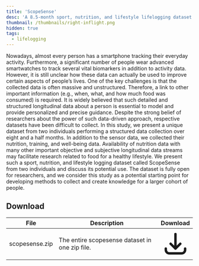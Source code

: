 ```yaml
---
title: 'ScopeSense'
desc: 'A 8.5-month sport, nutrition, and lifestyle lifelogging dataset.'
thumbnail: /thumbnails/right-inflight.png
hidden: true
tags:
  - lifelogging
---
```


Nowadays, almost every person has a smartphone tracking their everyday activity. Furthermore, a significant number of people wear advanced smartwatches to track several vital biomarkers in addition to activity data. However, it is still unclear how these data can actually be used to improve certain aspects of people’s lives. One of the key challenges is that the collected data is often massive and unstructured. Therefore, a link to other important information (e.g., when, what, and how much food was consumed) is required. It is widely believed that such detailed and structured longitudinal data about a person is essential to model and provide personalized and precise guidance. Despite the strong belief of researchers about the power of such data-driven approach, respective datasets have been difficult to collect.  In this study, we present a unique dataset from two individuals performing a structured data collection over  eight and a half months. In addition to the sensor data, we collected their nutrition, training, and well-being data. Availability of nutrition data with many other important objective and subjective longitudinal data streams may facilitate research related to food for a healthy lifestyle. We present such a sport, nutrition, and lifestyle logging dataset called ScopeSense from two individuals and discuss its potential use. The dataset is fully open for researchers, and we consider this study as a potential starting point for developing methods to collect and create knowledge for a larger cohort of people.  

## Download
| File | Description | Download
| --- | --- | :---: |
| scopesense.zip  | The entire scopesense dataset in one zip file. |  [<svg xmlns="http://www.w3.org/2000/svg" class="h-6 w-6 m-0 inline-block" fill="none" viewBox="0 0 24 24" stroke="currentColor"><path stroke-linecap="round" stroke-linejoin="round" stroke-width="2" d="M4 16v1a3 3 0 003 3h10a3 3 0 003-3v-1m-4-4l-4 4m0 0l-4-4m4 4V4" /></svg>](https://osf.io/v5acr/) |
